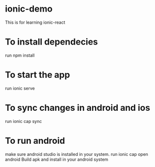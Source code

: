 # ionic-demo
This is for learning ionic-react 

# To install dependecies
run npm install

# To start the app 
run ionic serve

# To sync changes in android and ios
run ionic cap sync

# To run android 
make sure android studio is installed in your system.
run ionic cap open android
Build apk and install in your android system
